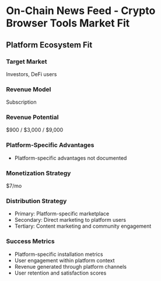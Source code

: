 # On-Chain News Feed - Crypto Browser Tools Market Fit

## Platform Ecosystem Fit

### Target Market
Investors, DeFi users

### Revenue Model
Subscription

### Revenue Potential
$900 / $3,000 / $9,000

### Platform-Specific Advantages
- Platform-specific advantages not documented

### Monetization Strategy
$7/mo

### Distribution Strategy
- Primary: Platform-specific marketplace
- Secondary: Direct marketing to platform users
- Tertiary: Content marketing and community engagement

### Success Metrics
- Platform-specific installation metrics
- User engagement within platform context
- Revenue generated through platform channels
- User retention and satisfaction scores
